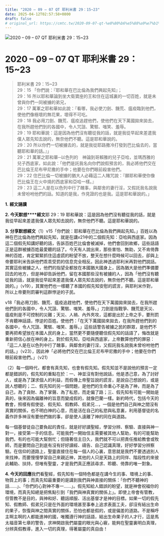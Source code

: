 ```yaml
---
title: "2020 – 09 – 07 QT 耶利米書 29：15~23"
date: 2025-04-12T02:57:58+0800
draft: false
# original_url: https://cmtc.tw/2020-09-07-qt-%e8%80%b6%e5%88%a9%e7%b1%b3%e6%9b%b8-29%ef%bc%9a1523
---
```


![2020 – 09 – 07 QT 耶利米書 29：15~23](/images/qt.jpg   "2020 – 09 – 07 QT 耶利米書 29：15~23")

# 2020 – 09 – 07 QT 耶利米書 29：15~23

> 耶利米書 29：15~23  
> 29：15 「你們說：『耶和華在巴比倫為我們興起先知』；  
> 29：16 所以耶和華論到坐大衛寶座的王和住在這城裏的一切百姓，就是未曾與你們一同被擄的弟兄，  
> 29：17 萬軍之耶和華如此說：『看哪，我必使刀劍、饑荒、瘟疫臨到他們，使他們像極壞的無花果，壞得不可吃。  
> 29：18 我必用刀劍、饑荒、瘟疫追趕他們，使他們在天下萬國拋來拋去，在我所趕他們到的各國中，令人咒詛、驚駭、嗤笑、羞辱。  
> 29：19 耶和華說：這是因為他們沒有聽從我的話，就是我從早起來差遣我僕人眾先知去說的，無奈他們不聽。這是耶和華說的。  
> 29：20 所以你們一切被擄去的，就是我從耶路撒冷打發到巴比倫去的，當聽耶和華的話。』」  
> 29：21 萬軍之耶和華─以色列的　神論到哥賴雅的兒子亞哈，並瑪西雅的兒子西底家，如此說：「他們是託我名向你們說假預言的，我必將他們交在巴比倫王尼布甲尼撒的手中；他要在你們眼前殺害他們。  
> 29：22 住巴比倫一切被擄的猶大人必藉這二人賭咒說：『願耶和華使你像巴比倫王在火中燒的西底家和亞哈一樣。』  
> 29：23 這二人是在以色列中行了醜事，與鄰舍的妻行淫，又假託我名說我未曾吩咐他們的話。知道的是我，作見證的也是我。這是耶和華說的。」

**1.** **經文誦讀**

**2. 今天默想****經文**耶 29：19 耶和華說：這是因為他們沒有聽從我的話，就是我從早起來差遣我僕人眾先知去說的，無奈他們不聽。這是耶和華說的。

**3. 分享默想經文**（1）v15「你們說：耶和華在巴比倫為我們興起先知。」百姓以為神在巴比倫為他們興起先知，就是在講v21中的二個假先知：亞哈與西底家。因為這二個假先知講好聽的話，告訴百姓巴比倫會被滅掉，他們會回到故鄉，這些話語正是這群被擄百姓最愛聽的話了。今天有人說出來，那些害怕、無助，又不肯倚靠神的百姓，肯定緊緊抓住這虛謊的盼望不放，整天在想什麼時候可以回去，卻與上帝要耶利米告訴他們乖乖受罰的信息完全相反。因此神透過耶利米再對他們說話。其實這些被擄之人，他們的指望全都放在本國猶大國身上，因為猶大是他們準備要回去的地方，但是神卻告訴他們，留在本國那些沒有被擄的人，因為「他們沒有聽從我的話，就是我從早起來差遣我僕人眾先知去說的，無奈他們不聽。這是耶和華說的。」（v19），其實他們也一樣聽了本國的假先知安慰的謊言，與耶利米作對，所以上帝要刑罰審判這群悖逆的子民。

v18「我必用刀劍、饑荒、瘟疫追趕他們，使他們在天下萬國拋來拋去，在我所趕他們到的各國中，令人咒詛、驚駭、嗤笑、羞辱。」刀劍是指戰爭、饑荒是天災、瘟疫則是不可控制的災難；天災、人禍、內外夾攻，這都是出於上帝之手，要刑罰不肯聽神話語，悖逆的百姓。使他們：「在天下萬國拋來拋去，在我所趕他們到的各國中，令人咒詛、驚駭、嗤笑、羞辱。」這些話警告被擄之民的群眾，是他們不要再把希望放在本國人民的身上，當然更不要隨便聽信假先知的話語了，悔改就是重新把信心放在神的身上。對於假先知，亞哈與西底家，上帝數算他們的罪惡：「這二人是在以色列中行了醜事，與鄰舍的妻行淫，又假託我名說我未曾吩咐他們的話。」（v23），因此神「必將他們交在巴比倫王尼布甲尼撒的手中；他要在你們眼前殺害他們。」（v21）

（2）每一個時代，都會有真先知，也會有假先知。假先知並不是說他的預言一定都是錯誤的，假先知的重點在於：一、神並沒有對他說話，他是憑己意，為了討好人，或是為了謀求個人的利益，而假傳上帝聖旨說的謊言，是說自己想說的，或是說人想聽的；二、假先知的另一個問題，是他們的生命重心不是為了神，而是為了自己，為了貪財、為了掌聲、為了私慾，而走偏了路；三、假先知有可能一開始是真的，後來因為偏離神的旨意而變成假的，就像巴蘭一樣。新約時代，包括今天的教會，照樣有假使徒、假先知、假教師、假弟兄…，一個是他們自己與神之間沒有真實的關係，也不明白神的心意，而是活在自己的私慾與私意裏，利用基督徒的名義作許多神沒有要他們做的事，卻是使人遠離了神的同在與道路。

每一個基督徒自己要負起的責任，就是好好讀聖經，學習分辨、察驗、直接與神一對一，接受第一手的信息。可能我們一開始信主需要被其他人幫助，有的可能幫助我們，有的也可能大幫倒忙；但隨著信主日久，我們就不可以把責任推給教會或牧師，而是要問自己到底有沒有好好讀經、禱告、自己認識真理，好好學習分辨察驗。在信仰的道路上，聖靈直接住在每一個人的心裏，意思就是我們不要透過別人來找神，而要慢慢學習自己來親近神，其他的人只是天路上的同伴、階段性的來彼此輔助、扶持，但唯有聖靈，才是我們真正應該尋求、聆聽、倚靠的唯一對象。

**4. 今天的回應**我們看聖經，假先知有一個特色都是在講今生的事、環境上的事、物質上的事；而真先知最重要的是講到我們與神直接的關係：「你們不聽神的話……」、「你們的心對神不專一……」。假先知給人錯誤的盼望，就是神會祝福你的環境，而真先知總是把焦點引到「我們與神真實的關係上」。即使上帝會有管教，但管教不是目的，與神和好、聽話順服、活出基督才是神的目標。如果一切的假先知、假教師、假弟兄只是在外面的環境甚至事奉上追求表面工夫，卻沒有結出生命的果子，恢復與神之間真實的關係，恐怕也都是假的，或是偏差的道路。不是稱呼主啊主啊的人都能進神的國，唯獨遵行神的話語，結出生命果子的人才行，這是馬太福音第七章的警告，求神開啟我們屬靈的眼光與心竅，能夠在聖靈裏明白真理，分辨真假教導，進入一切的真理，得著屬靈的真自由！